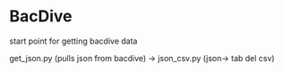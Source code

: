 # BacDive
start point for getting bacdive data

get_json.py (pulls json from bacdive) -> json_csv.py (json-> tab del csv)
